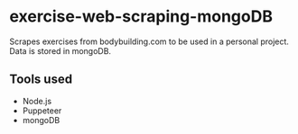 # exercise-web-scraping-mongoDB

Scrapes exercises from bodybuilding.com to be used in a personal project. Data is stored in mongoDB.

## Tools used

- Node.js
- Puppeteer
- mongoDB
